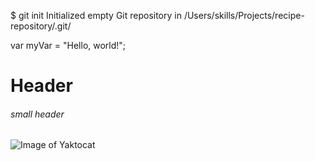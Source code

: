 $ git init
Initialized empty Git repository in /Users/skills/Projects/recipe-repository/.git/

var myVar = "Hello, world!";

# Header

###### small header

![Image of Yaktocat](https://octodex.github.com/images/yaktocat.png)
